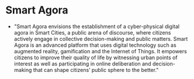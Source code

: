 # Smart Agora
- "Smart Agora envisions the establishment of a cyber-​physical digital agora in Smart Cities, a public arena of discourse, where citizens actively engage in collective decision-​making and public matters. Smart Agora is an advanced platform that uses digital technology such as augmented reality, gamification and the Internet of Things. It empowers citizens to improve their quality of life by witnessing urban points of interest as well as participating in online deliberation and decision-​making that can shape citizens’ public sphere to the better."

